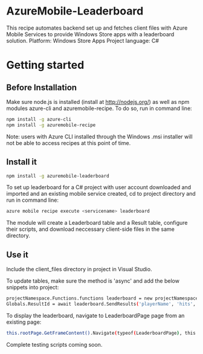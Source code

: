 AzureMobile-Leaderboard
=======================

This recipe automates backend set up and fetches client files with Azure Mobile Services to provide Windows Store apps with a leaderboard solution. 
Platform: Windows Store Apps
Project language: C#

# Getting started

## Before Installation
Make sure node.js is installed (install at http://nodejs.org/) as well as npm modules azure-cli and azuremobile-recipe. To do so, run in command line:
```bash
npm install -g azure-cli
npm install -g azuremobile-recipe
```
Note: users with Azure CLI installed through the Windows .msi installer will not be able to access recipes at this point of time.


## Install it
```bash
npm install -g azuremobile-leaderboard
```

To set up leaderboard for a C# project with user account downloaded and imported and an existing mobile service created, cd to project directory and run in command line:
```bash
azure mobile recipe execute <servicename> leaderboard
```

The module will create a Leaderboard table and a Result table, configure their scripts, and download neccessary client-side files in the same directory.


## Use it
Include the client_files directory in project in Visual Studio.

To update tables, make sure the method is 'async' and add the below snippets into project:
```bash
projectNamespace.Functions.functions leaderboard = new projectNamespace.Functions.functions();
Globals.ResultId = await leaderboard.SendResults('playerName', 'hits', 'misses');
```

To display the leaderboard, navigate to LeaderboardPage page from an existing page:
```bash
this.rootPage.GetFrameContent().Navigate(typeof(LeaderboardPage), this.rootPage);
```


Complete testing scripts coming soon.